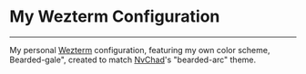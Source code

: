 # My Wezterm Configuration

<hr>
My personal <a href="https://wezfurlong.org/wezterm/index.html">Wezterm</a> configuration, featuring my own color scheme, Bearded-gale", created to match <a href="https://nvchad.com/">NvChad</a>'s "bearded-arc" theme.
